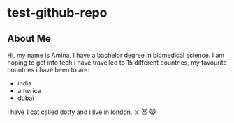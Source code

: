 # test-github-repo

## About Me
Hi, my name is Amina, I have a bachelor degree in biomedical science.
I am hoping to get into tech 
i have travelled to 15 different countries, my favourite countries i have been to are:
- india 
- america 
- dubai
  
i have 1 cat called dotty and i live in london.
:skull_and_crossbones:
:heart_eyes_cat:
:smile_cat:
